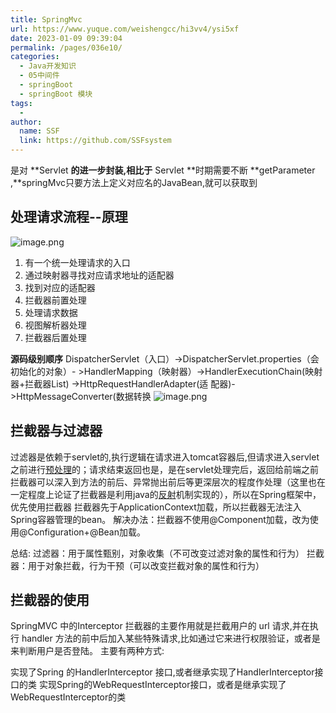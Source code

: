 ```yaml
---
title: SpringMvc
url: https://www.yuque.com/weishengcc/hi3vv4/ysi5xf
date: 2023-01-09 09:39:04
permalink: /pages/036e10/
categories: 
  - Java开发知识
  - 05中间件
  - springBoot
  - springBoot 模块
tags: 
  - 
author: 
  name: SSF
  link: https://github.com/SSFsystem
---
```


是对 **Servlet  **的进一步封装,相比于** Servlet  **时期需要不断 **getParameter  ,**springMvc只要方法上定义对应名的JavaBean,就可以获取到

<a name="VYyHa"></a>

## 处理请求流程--原理

![image.png](1648620309525-1e205a64-be3e-4030-bc52-9bfbac719834.png)

1. 有一个统一处理请求的入口
2. 通过映射器寻找对应请求地址的适配器
3. 找到对应的适配器
4. 拦截器前置处理
5. 处理请求数据
6. 视图解析器处理
7. 拦截器后置处理

**源码级别顺序**
&#x20;DispatcherServlet（⼊⼝）->DispatcherServlet.properties（会初始化的对象）- >HandlerMapping（映射器）->HandlerExecutionChain(映射器+拦截器List) ->HttpRequestHandlerAdapter(适 配器)->HttpMessageConverter(数据转换 &#x20;
![image.png](1648621129181-fa0a3edd-746c-4d2a-9b2d-1b8b93d90560.png) <a name="M0jVZ"></a>

## 拦截器与过滤器

过滤器是依赖于servlet的,执行逻辑在请求进入tomcat容器后,但请求进入servlet之前进行[预处理](https://so.csdn.net/so/search?q=%E9%A2%84%E5%A4%84%E7%90%86\&spm=1001.2101.3001.7020)的；请求结束返回也是，是在servlet处理完后，返回给前端之前
拦截器可以深入到方法的前后、异常抛出前后等更深层次的程度作处理（这里也在一定程度上论证了拦截器是利用java的[反射](https://so.csdn.net/so/search?q=%E5%8F%8D%E5%B0%84\&spm=1001.2101.3001.7020)机制实现的），所以在Spring框架中，优先使用拦截器
拦截器先于ApplicationContext加载，所以拦截器无法注入Spring容器管理的bean。
解决办法：拦截器不使用@Component加载，改为使用@Configuration+@Bean加载。

总结:
过滤器：用于属性甄别，对象收集（不可改变过滤对象的属性和行为）
拦截器：用于对象拦截，行为干预（可以改变拦截对象的属性和行为）

<a name="FkCF7"></a>

## 拦截器的使用

SpringMVC 中的Interceptor 拦截器的主要作用就是拦截用户的 url 请求,并在执行 handler 方法的前中后加入某些特殊请求,比如通过它来进行权限验证，或者是来判断用户是否登陆。
主要有两种方式:

实现了Spring 的HandlerInterceptor 接口,或者继承实现了HandlerInterceptor接口的类
实现Spring的WebRequestInterceptor接口，或者是继承实现了WebRequestInterceptor的类

